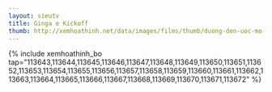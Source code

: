 ```yaml
---
layout: sieutv
title: Ginga e Kickoff
thumb: http://xemhoathinh.net/data/images/films/thumb/duong-den-uoc-mo-ginga-e-kickoff-2012.jpg
---
```

{% include xemhoathinh_bo tap="113643,113644,113645,113646,113647,113648,113649,113650,113651,113652,113653,113654,113655,113656,113657,113658,113659,113660,113661,113662,113663,113664,113665,113666,113667,113668,113669,113670,113671,113672" %} 
